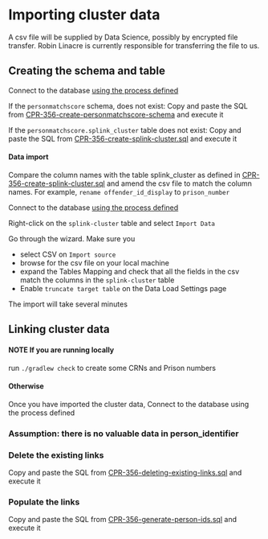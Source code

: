 # Importing cluster data
A csv file will be supplied by Data Science, possibly by encrypted file transfer. Robin Linacre is currently responsible for transferring the file to us.

## Creating the schema and table
Connect to the database [using the process defined](https://user-guide.cloud-platform.service.justice.gov.uk/documentation/other-topics/rds-external-access.html)

If the `personmatchscore` schema, does not exist:
Copy and paste the SQL from  [CPR-356-create-personmatchscore-schema](./CPR-356-create-personmatchscore-schema.sql) and execute it

If the `personmatchscore.splink_cluster` table does not exist:
Copy and paste the SQL from  [CPR-356-create-splink-cluster.sql](./CPR-356-create-splink-cluster.sql) and execute it

#### Data import

Compare the column names with the table splink_cluster as defined in [CPR-356-create-splink-cluster.sql](./CPR-356-create-splink-cluster.sql) and amend the csv file to match the column names. For example, `rename offender_id_display` to `prison_number`

Connect to the database [using the process defined](https://user-guide.cloud-platform.service.justice.gov.uk/documentation/other-topics/rds-external-access.html)

Right-click on the `splink-cluster` table and select `Import Data`

Go through the wizard. Make sure you
- select CSV on `Import source`
- browse for the csv file on your local machine
- expand the Tables Mapping and check that all the fields in the csv match the columns in the `splink-cluster` table
- Enable `truncate target table` on the Data Load Settings page

The import will take several minutes

## Linking cluster data
#### NOTE If you are running locally

run `./gradlew check` to create some CRNs and Prison numbers

#### Otherwise
Once you have imported the cluster data, 
Connect to the database using the process defined

### Assumption: there is no valuable data in person_identifier
### Delete the existing links
Copy and paste the SQL from  [CPR-356-deleting-existing-links.sql](./CPR-356-deleting-existing-links.sql) and execute it

### Populate the links
Copy and paste the SQL from  [CPR-356-generate-person-ids.sql](./CPR-356-generate-person-ids.sql) and execute it



